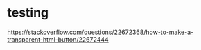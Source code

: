 # testing
https://stackoverflow.com/questions/22672368/how-to-make-a-transparent-html-button/22672444<br>